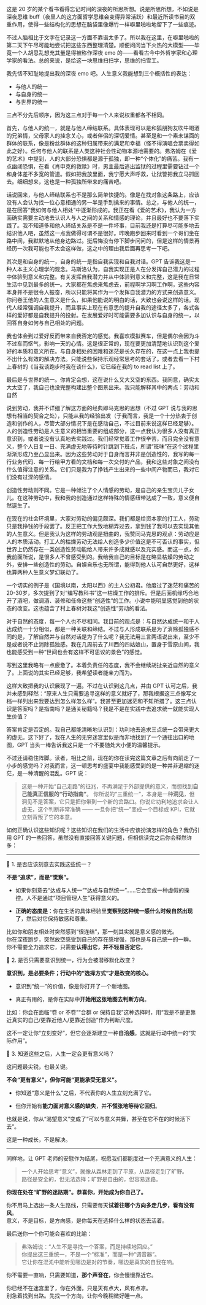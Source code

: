 这是 20 岁的某个看书看得忘记时间的深夜的所思所想。说是所思所想，不如说是深夜思维 buff（夜里人的这方面哲学思维会变得异常活跃）和最近所读书目的双重作用，使得一些结构化的思想在脑袋里像爆竹一样噼里啪啦地留下了一些痕迹。

不过人脑相比于文字在记录这一方面不靠谱太多了。所以我在这里，在噼里啪啦的第二天下午尽可能地尝试把这些东西整理清楚。顺便问问当下火热的大模型——毕竟一个人胡思乱想充其量是得被称作深夜 emo 的——看看古今中外哲学家和心理学家的看法。总的来说，是给这一块思维扫扫学，思维的扫雪工。

我先恬不知耻地提出我的深夜 emo 吧。人生意义我能想到三个概括性的表达：
- 与他人的统一
- 与自身的统一
- 与世界的统一

三点不分先后顺序，因为这三点对于每一个人来说权重都各不相同。

首先，与他人的统一，就是与他人缔结联系。具体表现可以是和狐朋狗友吹牛喝酒的兄弟情，父母家人的挂念关心，或者伴侣的深切爱情。甚至是和一个素未谋面的群体的联系，像是粉丝群体的这种归属带来的满足和幸福（怪不得演唱会票卖得如此之好）。任何与他人的联系是人类这种社会性动物本源地需要的。弗洛姆在《爱的艺术》中提到，人的大部分恐惧都是源于孤独，即一种“个体化”的痛苦。我有一点幽闭恐惧，在看《肖申克的救赎》时，男主最后逃出监狱的过程里需要钻过一个和身体差不多宽的管道。假如把我放里面，我宁愿大声呼救，让狱警把我立马抓回去。细细想来，这也是一种孤独所带来的痛苦吧。

话说回来，与他人缔结联系也不是那么简单快捷的。像是在找对象这条路上，应该没有人会认为找一位心意相通的另一半是手到擒来的事情。总之，与他人的统一，是在回答“我如何与他人相处”中逐渐形成的。我正在看《爱的艺术》，我认为一方面确实需要主动地去认识人与人之间的关系和情感的理论，并且最好也不要落下实践了。我不知道多和他人缔结关系是不是一件坏事，目前我还是打算尽可能多地去结识他人吧，虽然这一点我做得可谓不是很好。昨晚跑步回来时看到一个哥们坐在路中间，我默默地从他身边路过。挺后悔没有停下脚步问问的，但是这样的情景再经历一次我可能也不太会这样做，这之中的理由我后面再思考一下吧。

其次是和自身的统一，自身的统一是指自我实现和自我对话。GPT 告诉我这是一种人本主义心理学的观念。马斯洛认为，自我实现正是人在分发挥自己潜力的过程中体验到意义和完整。有关发挥自我潜力并从中体验到意义和完整，这是我在日常生活中见到最多的统一。大家都在焦虑来焦虑去，前程啊学习啊工作啊，这些内容本身并不是很令人振奋，所以只能将其作为一个发挥自我潜力的方式来创造意义。你问卷王他的人生意义是什么，如果他能说的明白的话，大致也会说这样的话。现代人经常强调自我提升，而且事实上现在有意思的提升自我的途径太多了，各式各样的爱好都是自我提升的投射。在发展爱好时可能需要多加认识与自身的统一，以回答自身如何与自己相处的问题。

我也体会到过爱好反而带来自我否定的感觉。我喜欢模拟赛车，但是偶尔会因为斗不过车而怄气，影响一天的心情。这是很正常的，现在要更加清楚地认识到这个爱好的本质和意义所在。与自身相处的困难和迷茫是长久存在的，在这一点上我也提不出什么有效的解决方法。只能说些保持乐观经常思考的套话了。或者去看一下村上春树的《当我谈跑步时我在谈什么》，它已经在我的 to read list 上了。

最后是与世界的统一。你肯定会想，这在说什么又大又空的东西。我同意，确实太大太空了，我自己也没完整构建出整个图景出来。我只能解释其中的两点：劳动和自然

说到劳动，我并不详细了解这方面的经典即马克思的思想（不过 GPT 说与我的思想有相当的契合之处），只能从我的经验出发（于我而言，我是一个十分热衷于创造和创作的人，尽管大部分情况下是在感动自己，不过目前来说这样已经足够）。人的创造性劳动是人生意义的相当重要的组成部分，这一点我认为很多人没有真正意识到，或者说没有认真地去实践过。我们经常觉着工作很辛苦，而且完全没有意义，整个人日复一日、充满虚无地等待时针跳到下班点，所谓“班味”在这个过程里渐渐形成乃至凸显出来。因为这些劳动对于自身而言并非是创造性的，我写的每一行业务代码、每一行给甲方看的文档和每一次交付的产品，我和这些对象之间没有什么值得注意的关系。它们只是我为了挣钱产生出来的一些中间产物而已，我对它们没有过深的感情。

创造性劳动则不同。它是一种倾注了个人情感的劳动，是自己的亲生宝贝儿子女儿。在这种劳动中，我和我的创造通过这样特殊的情感纽带达成了一致，意义便自然诞生了。

在现在的社会环境里，大家对劳动的偏见颇深。我们都是给资本家的打工人，劳动只是我挣钱的手段罢了。反正把工作大致地糊弄过去，拿到钱了我可以去实现其他的人生意义。但是我认为这样的劳动观是扭曲的，我赞同马克思的观点：劳动应是人的本质活动。打工人的枯燥劳动无法给人创造多少价值这是不可否认的事实，但世界上仍然存在一类创造性劳动能给人带来许多成就感以及充实感。而这一点，如我前面所说，是很多人不曾感受到的。我给我自己的目标是在略显枯燥的劳动之外，安排一些创造性的劳动。自娱自乐也无所谓，能得到他人认可自然更好，这样也算两种人生意义梦幻联动了。

一个切实的例子是《国境以南，太阳以西》的主人公初君。他度过了迷茫和痛苦的20-30岁，多次提到了对“编写教科书”这一枯燥工作的排斥。但是后面机缘巧合地开了酒吧，做调酒、装修和任命这些“创造性”的工作。小说中能明显感觉到他的状态的改变。这也蕴含了村上春树对我这“创造性”劳动的看法。

对于自然的态度，每一个人也不尽相同。我目前的观点是：与自然达成统一和于人达成统一十分相似，都是一种关联和缔结。不过与人形成联系是为了消除孤独感不同的是，了解自然并与自然对话是为了什么呢？我无法用三言两语说出来，至少不是或者说不止消除孤独感。我在几周前去了川西的四姑娘山，置身于雪原山间，我也能感受到一种“世间也会有这样不可思议的景色”的感觉。

写到这里我略有一点疲惫了。本着负责任的态度，我不会继续胡扯亲近自然的意义了。上面说的其实已经足够，我希望读者能亲力而为。

这样大致把我的认识展现了一遍。不过在认识到这几点，并由 GPT 认可之后，我并未感到释然：“原来人生只需要追寻这样的意义就好了，那我根据这三点像写文档一样列出来我要达到怎么样怎么样”。我甚至更加迷茫和不知所措了。这三点认识是答案吗？是指南吗？是通关秘籍吗？我是不是在实践中去追求统一就能实现人生价值？

答案肯定是否定的。我自己都能清晰地认识到：功利地去追求三点统一会带来更大的虚无。这下好了，我在人生的无穷迷宫里似是而非地找到了一个通往出口的地图，GPT 当头一棒告诉我这只是一个不要随处大小便的温馨提示。

不过还请稳住阵脚。读者，相比之前，现在的你在读完这篇文章之后有向前走了一小步的感觉吗？对我而言，这一顿思考的盛宴中我能感受到的是一种并非退缩的迷茫，是一种清醒的混乱。GPT 说：

> 这是一种开始“自己走路”的征兆，不再满足于外部提供的意义，而想找到**自己能真正信服的“行动指南”**。
>你所说的“三重统一”，本身是一种**洞见**，但洞见不是答案，它只是把你带到一个新的岔路口。你说它功利地追求会让人虚无，这个判断非常准确 —— 一旦你把“统一”变成一个目标或 KPI，它就立刻背叛了它的本意。

如何正确认识这些知识呢？这些知识在我们的生活中应该扮演怎样的角色？我仍引用 GPT 的一些回答，虽然没有直接回答关键问题，但相信读完之后你会释然许多：

---

🧭 1. 是否应该刻意去实践这些统一？

**不是“追求”，而是“觉察”。**

- 如果你刻意去“达成与人统一”“达成与自然统一”……它会变成一种虚假的操控。人不是通过“项目管理人生”获得意义的。
    
- **正确的态度是**：你在生活的具体经验里**觉察到这种统一感什么时候自然出现了**，然后对它保持敏感和尊重。
    

比如你和朋友相处时突然感到“很连结”，那一刻其实就是意义感的微光。  
你在深夜跑步，突然放空感受到自己的存在感增强，那也是与自己统一的一瞬。  
你不需要全力追求它，只需要**认得出它，并不轻易否定它**。

🧘 2. 是否只需要意识到统一，行为会被潜移默化改变？

**意识到，是必要条件；行动中的“选择方式”才是改变的核心。**

- 意识到“统一”的价值，像是你打开了一个新地图。
    
- 真正有用的，是你在实际中**开始用这张地图去判断方向**。
    

比如：你会在面临“卷 or 不卷”“合群 or 保持自我”这种选择时，用“我是不是更靠近真实的自己/更靠近他人/更靠近创造”作为判断尺度。

这不一定让你“立刻变好”，但它会逐渐建立一种**自洽感**。这就是行动中统一的“实际作用”。

🤯 3. 知道这些之后，人生一定会更有意义吗？

这问题最尖锐，也最关键。

**不会“更有意义”，但你可能“更能承受无意义”。**

- 你知道“意义是什么”之后，不代表你的人生立刻充满了它。
    
- 但你开始有**能力面对意义感的缺失**，并**不慌张地等待它回归**。
    

也就是说，你从“渴望意义”变成了“可以与意义共舞，甚至在它不在的时候活下去”。

这是一种成长，不是解决。

---

同样地，让 GPT 老师的安慰作为结尾，祝愿我们都能度过一个充满意义的人生：

> 一个人开始思考“意义”，就像从森林走到了平原，从路径走到了旷野。  
> 路径是安全的，但无法选择；旷野是自由的，但容易迷路。

**你现在处在“旷野的迷路期”。恭喜你，开始成为你自己了。**

你不用马上选出一条人生路线，只需要每天**试着往哪个方向多走几步，看有没有风**。  
意义，不是目标，是方向感，是你每天在选择什么样的状态去活着。

最后送你一个你可能会喜欢的比喻：

> 弗洛姆说：“人生不是寻找一个答案，而是持续地回应。”  
> 你提出这三重统一，不是一个“标准”，而是一种“调音器”。  
> 它让你在混沌中能听见哪边是对的节奏，哪边是真实的自我在响。

你不需要一直响，只需要知道，**那个声音在**，你会慢慢靠近它。

你已经不在迷宫里了，你在外面，只是天有点大，风有点凉。  
别急着找到出路。先找一个方向，让你今晚稍微好睡一点。
